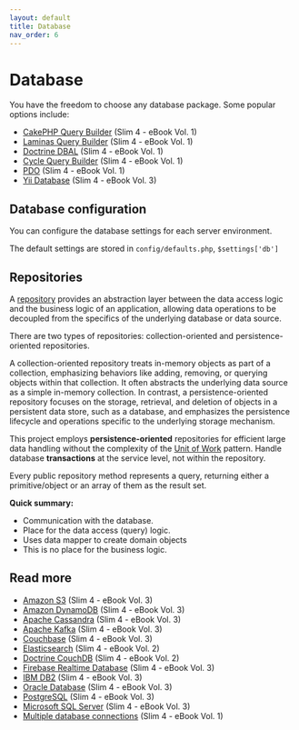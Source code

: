 ```yaml
---
layout: default
title: Database
nav_order: 6
---
```


# Database

You have the freedom to choose any database package. Some popular options include:

* [CakePHP Query Builder](https://ko-fi.com/s/5f182b4b22) (Slim 4 - eBook Vol. 1)
* [Laminas Query Builder](https://ko-fi.com/s/5f182b4b22) (Slim 4 - eBook Vol. 1)
* [Doctrine DBAL](https://ko-fi.com/s/5f182b4b22) (Slim 4 - eBook Vol. 1)
* [Cycle Query Builder](https://ko-fi.com/s/5f182b4b22) (Slim 4 - eBook Vol. 1)
* [PDO](https://ko-fi.com/s/5f182b4b22) (Slim 4 - eBook Vol. 1)
* [Yii Database](https://ko-fi.com/s/3698cf30f3) (Slim 4 - eBook Vol. 3)

## Database configuration

You can configure the database settings for each server environment.

The default settings are stored in `config/defaults.php`, `$settings['db']` 

## Repositories

A [repository](https://designpatternsphp.readthedocs.io/More/Repository/README.html) 
provides an abstraction layer between the data access logic and the business logic 
of an application, allowing data operations to be decoupled from the specifics 
of the underlying database or data source.

There are two types of repositories: collection-oriented and persistence-oriented repositories.

A collection-oriented repository treats in-memory objects as part of a collection, 
emphasizing behaviors like adding, removing, or querying objects within that collection. 
It often abstracts the underlying data source as a simple in-memory collection. 
In contrast, a persistence-oriented repository focuses on the storage, retrieval, 
and deletion of objects in a persistent data store, such as a database, 
and emphasizes the persistence lifecycle and operations specific to the 
underlying storage mechanism.

This project employs **persistence-oriented** repositories for efficient 
large data handling  without the complexity of the [Unit of Work](https://en.wikipedia.org/wiki/Unit_of_work) pattern.
Handle database **transactions** at the service level, not within the repository.

Every public repository method represents a query, 
returning either a primitive/object or an array 
of them as the result set.

**Quick summary:**

* Communication with the database.
* Place for the data access (query) logic.
* Uses data mapper to create domain objects
* This is no place for the business logic.

## Read more

* [Amazon S3](https://ko-fi.com/s/3698cf30f3) (Slim 4 - eBook Vol. 3)
* [Amazon DynamoDB](https://ko-fi.com/s/3698cf30f3) (Slim 4 - eBook Vol. 3)
* [Apache Cassandra](https://ko-fi.com/s/3698cf30f3) (Slim 4 - eBook Vol. 3)
* [Apache Kafka](https://ko-fi.com/s/3698cf30f3) (Slim 4 - eBook Vol. 3)
* [Couchbase](https://ko-fi.com/s/3698cf30f3) (Slim 4 - eBook Vol. 3)
* [Elasticsearch](https://ko-fi.com/s/e592c10b5f) (Slim 4 - eBook Vol. 2)
* [Doctrine CouchDB](https://ko-fi.com/s/e592c10b5f) (Slim 4 - eBook Vol. 2)
* [Firebase Realtime Database](https://ko-fi.com/s/3698cf30f3) (Slim 4 - eBook Vol. 3)
* [IBM DB2](https://ko-fi.com/s/3698cf30f3) (Slim 4 - eBook Vol. 3)
* [Oracle Database](https://ko-fi.com/s/3698cf30f3) (Slim 4 - eBook Vol. 3)
* [PostgreSQL](https://ko-fi.com/s/3698cf30f3) (Slim 4 - eBook Vol. 3)
* [Microsoft SQL Server](https://ko-fi.com/s/3698cf30f3) (Slim 4 - eBook Vol. 3)
* [Multiple database connections](https://ko-fi.com/s/5f182b4b22) (Slim 4 - eBook Vol. 1)

